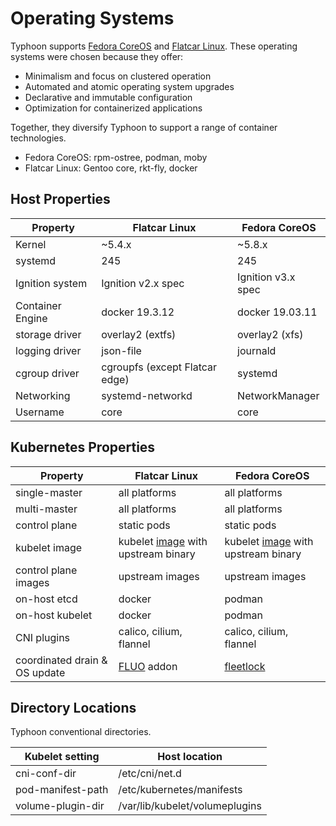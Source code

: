 # Operating Systems

Typhoon supports [Fedora CoreOS](https://getfedora.org/coreos/) and [Flatcar Linux](https://www.flatcar-linux.org/). These operating systems were chosen because they offer:

* Minimalism and focus on clustered operation
* Automated and atomic operating system upgrades
* Declarative and immutable configuration
* Optimization for containerized applications

Together, they diversify Typhoon to support a range of container technologies.

* Fedora CoreOS: rpm-ostree, podman, moby
* Flatcar Linux: Gentoo core, rkt-fly, docker

## Host Properties

| Property          | Flatcar Linux | Fedora CoreOS |
|-------------------|---------------------------------|---------------|
| Kernel            | ~5.4.x | ~5.8.x |
| systemd           | 245 | 245 |
| Ignition system   | Ignition v2.x spec | Ignition v3.x spec |
| Container Engine  | docker 19.3.12  | docker 19.03.11 |
| storage driver    | overlay2 (extfs)  | overlay2 (xfs) |
| logging driver    | json-file | journald |
| cgroup driver     | cgroupfs (except Flatcar edge) | systemd  |
| Networking        | systemd-networkd | NetworkManager |
| Username          | core      | core |

## Kubernetes Properties

| Property          | Flatcar Linux | Fedora CoreOS |
|-------------------|-----------------|---------------|
| single-master     | all platforms | all platforms |
| multi-master      | all platforms | all platforms |
| control plane     | static pods   | static pods   |
| kubelet image     | kubelet [image](https://github.com/poseidon/kubelet) with upstream binary | kubelet [image](https://github.com/poseidon/kubelet) with upstream binary |
| control plane images | upstream images | upstream images |
| on-host etcd      | docker    | podman |
| on-host kubelet   | docker    | podman |
| CNI plugins       | calico, cilium, flannel | calico, cilium, flannel |
| coordinated drain & OS update | [FLUO](https://github.com/kinvolk/flatcar-linux-update-operator) addon | [fleetlock](https://github.com/poseidon/fleetlock) |

## Directory Locations

Typhoon conventional directories.

| Kubelet setting   | Host location                  |
|-------------------|--------------------------------|
| cni-conf-dir      | /etc/cni/net.d                 |
| pod-manifest-path | /etc/kubernetes/manifests      |
| volume-plugin-dir | /var/lib/kubelet/volumeplugins |

